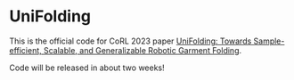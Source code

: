 # UniFolding

This is the official code for CoRL 2023 paper [UniFolding: Towards Sample-efficient, Scalable, and Generalizable Robotic Garment Folding](sites.google.com/view/unifolding/).

Code will be released in about two weeks!
